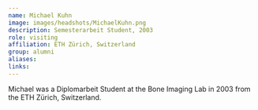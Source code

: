 ```yaml
---
name: Michael Kuhn
image: images/headshots/MichaelKuhn.png
description: Semesterarbeit Student, 2003
role: visiting
affiliation: ETH Zürich, Switzerland
group: alumni
aliases: 
links:
---
```


Michael was a Diplomarbeit Student at the Bone Imaging Lab in 2003 from the ETH Zürich, Switzerland.
